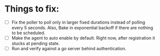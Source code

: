 Things to fix:
=============

- [ ] Fix the poller to poll only in larger fixed durations instead of polling every 5 seconds. Also, Bake in exponential backoff if there are nothing to be scheduled.
- [ ] Make the agent to auto enable by default. Right now, after registration it stucks at pending state.
- [ ] Run and verify against a go server behind authentication.
